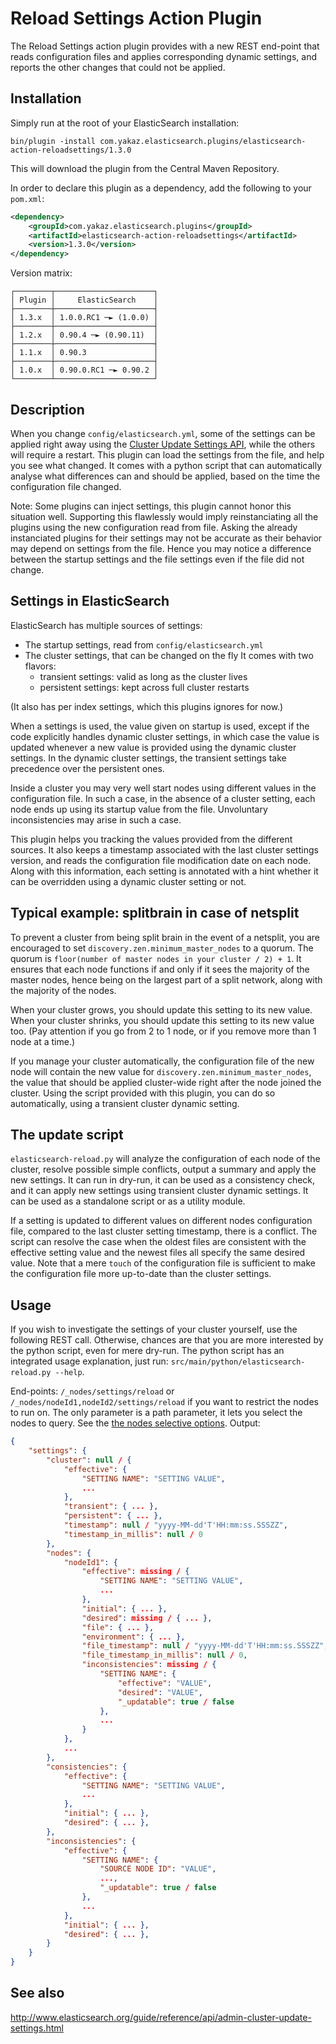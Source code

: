 Reload Settings Action Plugin
=============================

The Reload Settings action plugin provides with a new REST end-point that reads configuration files and applies corresponding dynamic settings, and reports the other changes that could not be applied.

Installation
------------

Simply run at the root of your ElasticSearch installation:

	bin/plugin -install com.yakaz.elasticsearch.plugins/elasticsearch-action-reloadsettings/1.3.0

This will download the plugin from the Central Maven Repository.

In order to declare this plugin as a dependency, add the following to your `pom.xml`:

```xml
<dependency>
    <groupId>com.yakaz.elasticsearch.plugins</groupId>
    <artifactId>elasticsearch-action-reloadsettings</artifactId>
    <version>1.3.0</version>
</dependency>
```

Version matrix:

	┌────────┬──────────────────────┐
	│ Plugin │     ElasticSearch    │
	├────────┼──────────────────────┤
	│ 1.3.x  │ 1.0.0.RC1 ─► (1.0.0) │
	├────────┼──────────────────────┤
	│ 1.2.x  │ 0.90.4 ─► (0.90.11)  │
	├────────┼──────────────────────┤
	│ 1.1.x  │ 0.90.3               │
	├────────┼──────────────────────┤
	│ 1.0.x  │ 0.90.0.RC1 ─► 0.90.2 │
	└────────┴──────────────────────┘

Description
-----------

When you change `config/elasticsearch.yml`, some of the settings can be applied right away using the [Cluster Update Settings API][updateAPI], while the others will require a restart.
This plugin can load the settings from the file, and help you see what changed.
It comes with a python script that can automatically analyse what differences can and should be applied, based on the time the configuration file changed.

Note: Some plugins can inject settings, this plugin cannot honor this situation well.
Supporting this flawlessly would imply reinstanciating all the plugins using the new configuration read from file.
Asking the already instanciated plugins for their settings may not be accurate as their behavior may depend on settings from the file.
Hence you may notice a difference between the startup settings and the file settings even if the file did not change.

Settings in ElasticSearch
-------------------------

ElasticSearch has multiple sources of settings:
* The startup settings, read from `config/elasticsearch.yml`
* The cluster settings, that can be changed on the fly
  It comes with two flavors:
  * transient settings: valid as long as the cluster lives
  * persistent settings: kept across full cluster restarts

(It also has per index settings, which this plugins ignores for now.)

When a settings is used, the value given on startup is used, except if the code explicitly handles dynamic cluster settings, in which case the value is updated whenever a new value is provided using the dynamic cluster settings.
In the dynamic cluster settings, the transient settings take precedence over the persistent ones.

Inside a cluster you may very well start nodes using different values in the configuration file.
In such a case, in the absence of a cluster setting, each node ends up using its startup value from the file.
Unvoluntary inconsistencies may arise in such a case.

This plugin helps you tracking the values provided from the different sources.
It also keeps a timestamp associated with the last cluster settings version, and reads the configuration file modification date on each node.
Along with this information, each setting is annotated with a hint whether it can be overridden using a dynamic cluster setting or not.

Typical example: splitbrain in case of netsplit
-----------------------------------------------

To prevent a cluster from being split brain in the event of a netsplit, you are encouraged to set `discovery.zen.minimum_master_nodes` to a quorum.
The quorum is `floor(number of master nodes in your cluster / 2) + 1`.
It ensures that each node functions if and only if it sees the majority of the master nodes, hence being on the largest part of a split network, along with the majority of the nodes.

When your cluster grows, you should update this setting to its new value.
When your cluster shrinks, you should update this setting to its new value too.
(Pay attention if you go from 2 to 1 node, or if you remove more than 1 node at a time.)

If you manage your cluster automatically, the configuration file of the new node will contain the new value for `discovery.zen.minimum_master_nodes`, the value that should be applied cluster-wide right after the node joined the cluster.
Using the script provided with this plugin, you can do so automatically, using a transient cluster dynamic setting.

The update script
-----------------

`elasticsearch-reload.py` will analyze the configuration of each node of the cluster, resolve possible simple conflicts, output a summary and apply the new settings.
It can run in dry-run, it can be used as a consistency check, and it can apply new settings using transient cluster dynamic settings.
It can be used as a standalone script or as a utility module.

If a setting is updated to different values on different nodes configuration file, compared to the last cluster setting timestamp, there is a conflict.
The script can resolve the case when the oldest files are consistent with the effective setting value and the newest files all specify the same desired value.
Note that a mere `touch` of the configuration file is sufficient to make the configuration file more up-to-date than the cluster settings.

Usage
-----

If you wish to investigate the settings of your cluster yourself, use the following REST call.
Otherwise, chances are that you are more interested by the python script, even for mere dry-run.
The python script has an integrated usage explanation, just run: `src/main/python/elasticsearch-reload.py --help`.

End-points: `/_nodes/settings/reload` or `/_nodes/nodeId1,nodeId2/settings/reload` if you want to restrict the nodes to run on.
The only parameter is a path parameter, it lets you select the nodes to query. See the [the nodes selective options][nodeSelection].
Output:
```json
{
    "settings": {
        "cluster": null / {
            "effective": {
                "SETTING NAME": "SETTING VALUE",
                ...
            },
            "transient": { ... },
            "persistent": { ... },
            "timestamp": null / "yyyy-MM-dd'T'HH:mm:ss.SSSZZ",
            "timestamp_in_millis": null / 0
        },
        "nodes": {
            "nodeId1": {
                "effective": missing / {
                    "SETTING NAME": "SETTING VALUE",
                    ...
                },
                "initial": { ... },
                "desired": missing / { ... },
                "file": { ... },
                "environment": { ... },
                "file_timestamp": null / "yyyy-MM-dd'T'HH:mm:ss.SSSZZ",
                "file_timestamp_in_millis": null / 0,
                "inconsistencies": missing / {
                    "SETTING NAME": {
                        "effective": "VALUE",
                        "desired": "VALUE",
                        "_updatable": true / false
                    },
                    ...
                }
            },
            ...
        },
        "consistencies": {
            "effective": {
                "SETTING NAME": "SETTING VALUE",
                ...
            },
            "initial": { ... },
            "desired": { ... },
        },
        "inconsistencies": {
            "effective": {
                "SETTING NAME": {
                    "SOURCE NODE ID": "VALUE",
                    ...,
                    "_updatable": true / false
                },
                ...
            },
            "initial": { ... },
            "desired": { ... },
        }
    }
}
```

See also
--------

http://www.elasticsearch.org/guide/reference/api/admin-cluster-update-settings.html

[updateAPI]: http://www.elasticsearch.org/guide/reference/api/admin-cluster-update-settings.html

[nodeSelection]: http://www.elasticsearch.org/guide/reference/api/#Nodes
